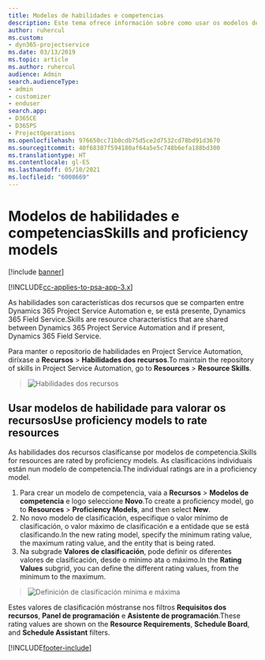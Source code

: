 ```yaml
---
title: Modelos de habilidades e competencias
description: Este tema ofrece información sobre como usar os modelos de habilidades e competencias.
author: ruhercul
ms.custom:
- dyn365-projectservice
ms.date: 03/13/2019
ms.topic: article
ms.author: ruhercul
audience: Admin
search.audienceType:
- admin
- customizer
- enduser
search.app:
- D365CE
- D365PS
- ProjectOperations
ms.openlocfilehash: 976650cc71b0cdb75d5ce2d7532cd78bd91d3670
ms.sourcegitcommit: 40f68387f594180af64a5e5c748b6efa188bd300
ms.translationtype: HT
ms.contentlocale: gl-ES
ms.lasthandoff: 05/10/2021
ms.locfileid: "6008669"
---
```

# <a name="skills-and-proficiency-models"></a><span data-ttu-id="3caec-103">Modelos de habilidades e competencias</span><span class="sxs-lookup"><span data-stu-id="3caec-103">Skills and proficiency models</span></span>

[!include [banner](../includes/psa-now-project-operations.md)]

[!INCLUDE[cc-applies-to-psa-app-3.x](../includes/cc-applies-to-psa-app-3x.md)]

<span data-ttu-id="3caec-104">As habilidades son características dos recursos que se comparten entre Dynamics 365 Project Service Automation e, se está presente, Dynamics 365 Field Service.</span><span class="sxs-lookup"><span data-stu-id="3caec-104">Skills are resource characteristics that are shared between Dynamics 365 Project Service Automation and if present, Dynamics 365 Field Service.</span></span> 

<span data-ttu-id="3caec-105">Para manter o repositorio de habilidades en Project Service Automation, diríxase a **Recursos** \> **Habilidades dos recursos**.</span><span class="sxs-lookup"><span data-stu-id="3caec-105">To maintain the repository of skills in Project Service Automation, go to **Resources** \> **Resource Skills**.</span></span> 

> ![Habilidades dos recursos](media/Resource-Management-image84.png)

## <a name="use-proficiency-models-to-rate-resources"></a><span data-ttu-id="3caec-107">Usar modelos de habilidade para valorar os recursos</span><span class="sxs-lookup"><span data-stu-id="3caec-107">Use proficiency models to rate resources</span></span>

<span data-ttu-id="3caec-108">As habilidades dos recursos clasifícanse por modelos de competencia.</span><span class="sxs-lookup"><span data-stu-id="3caec-108">Skills for resources are rated by proficiency models.</span></span> <span data-ttu-id="3caec-109">As clasificacións individuais están nun modelo de competencia.</span><span class="sxs-lookup"><span data-stu-id="3caec-109">The individual ratings are in a proficiency model.</span></span> 

1. <span data-ttu-id="3caec-110">Para crear un modelo de competencia, vaia a **Recursos** \> **Modelos de competencia** e logo seleccione **Novo**.</span><span class="sxs-lookup"><span data-stu-id="3caec-110">To create a proficiency model, go to **Resources** \> **Proficiency Models**, and then select **New**.</span></span>
2. <span data-ttu-id="3caec-111">No novo modelo de clasificación, especifique o valor mínimo de clasificación, o valor máximo de clasificación e a entidade que se está clasificando.</span><span class="sxs-lookup"><span data-stu-id="3caec-111">In the new rating model, specify the minimum rating value, the maximum rating value, and the entity that is being rated.</span></span>
3. <span data-ttu-id="3caec-112">Na subgrade **Valores de clasificación**, pode definir os diferentes valores de clasificación, desde o mínimo ata o máximo.</span><span class="sxs-lookup"><span data-stu-id="3caec-112">In the **Rating Values** subgrid, you can define the different rating values, from the minimum to the maximum.</span></span>

> ![Definición de clasificación mínima e máxima](media/Resource-Management-image85.png)

<span data-ttu-id="3caec-114">Estes valores de clasificación móstranse nos filtros **Requisitos dos recursos**, **Panel de programación** e **Asistente de programación**.</span><span class="sxs-lookup"><span data-stu-id="3caec-114">These rating values are shown on the **Resource Requirements**, **Schedule Board**, and **Schedule Assistant** filters.</span></span>


[!INCLUDE[footer-include](../includes/footer-banner.md)]